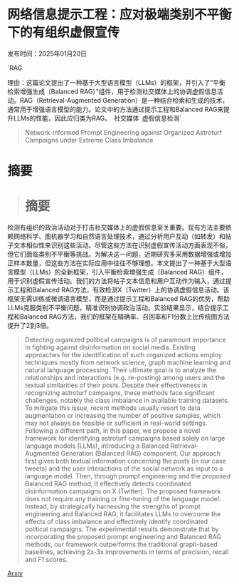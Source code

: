 # 网络信息提示工程：应对极端类别不平衡下的有组织虚假宣传

发布时间：2025年01月20日

`RAG

理由：这篇论文提出了一种基于大型语言模型（LLMs）的框架，并引入了“平衡检索增强生成（Balanced RAG）”组件，用于检测社交媒体上的协调虚假信息活动。RAG（Retrieval-Augmented Generation）是一种结合检索和生成的技术，通常用于增强语言模型的能力。论文中的方法通过提示工程和Balanced RAG来提升LLMs的性能，因此应归类为RAG。` `社交媒体` `虚假信息检测`

> Network-informed Prompt Engineering against Organized Astroturf Campaigns under Extreme Class Imbalance

# 摘要

> # 摘要
检测有组织的政治活动对于打击社交媒体上的虚假信息至关重要。现有方法主要依赖网络科学、图机器学习和自然语言处理技术，通过分析用户互动（如转发）和帖子文本相似性来识别这些活动。尽管这些方法在识别虚假宣传活动方面表现不俗，但它们面临类别不平衡等挑战。为解决这一问题，近期研究多采用数据增强或增加正样本数量，但这些方法在实际应用中往往不够理想。本文提出了一种基于大型语言模型（LLMs）的全新框架，引入平衡检索增强生成（Balanced RAG）组件，用于识别虚假宣传活动。我们的方法将帖子文本信息和用户互动作为输入，通过提示工程和Balanced RAG方法，有效检测X（Twitter）上的协调虚假信息活动。该框架无需训练或微调语言模型，而是通过提示工程和Balanced RAG的优势，帮助LLMs克服类别不平衡问题，精准识别协调政治活动。实验结果显示，结合提示工程和Balanced RAG方法，我们的框架在精确率、召回率和F1分数上比传统图方法提升了2到3倍。

> Detecting organized political campaigns is of paramount importance in fighting against disinformation on social media. Existing approaches for the identification of such organized actions employ techniques mostly from network science, graph machine learning and natural language processing. Their ultimate goal is to analyze the relationships and interactions (e.g. re-posting) among users and the textual similarities of their posts. Despite their effectiveness in recognizing astroturf campaigns, these methods face significant challenges, notably the class imbalance in available training datasets. To mitigate this issue, recent methods usually resort to data augmentation or increasing the number of positive samples, which may not always be feasible or sufficient in real-world settings. Following a different path, in this paper, we propose a novel framework for identifying astroturf campaigns based solely on large language models (LLMs), introducing a Balanced Retrieval-Augmented Generation (Balanced RAG) component. Our approach first gives both textual information concerning the posts (in our case tweets) and the user interactions of the social network as input to a language model. Then, through prompt engineering and the proposed Balanced RAG method, it effectively detects coordinated disinformation campaigns on X (Twitter). The proposed framework does not require any training or fine-tuning of the language model. Instead, by strategically harnessing the strengths of prompt engineering and Balanced RAG, it facilitates LLMs to overcome the effects of class imbalance and effectively identify coordinated political campaigns. The experimental results demonstrate that by incorporating the proposed prompt engineering and Balanced RAG methods, our framework outperforms the traditional graph-based baselines, achieving 2x-3x improvements in terms of precision, recall and F1 scores.

[Arxiv](https://arxiv.org/abs/2501.11849)